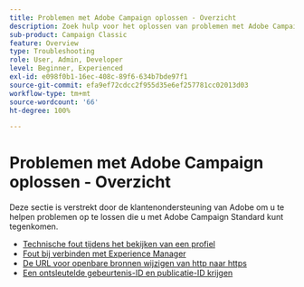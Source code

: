 ```yaml
---
title: Problemen met Adobe Campaign oplossen - Overzicht
description: Zoek hulp voor het oplossen van problemen met Adobe Campaign.
sub-product: Campaign Classic
feature: Overview
type: Troubleshooting
role: User, Admin, Developer
level: Beginner, Experienced
exl-id: e098f0b1-16ec-408c-89f6-634b7bde97f1
source-git-commit: efa9ef72cdcc2f955d35e6ef257781cc02013d03
workflow-type: tm+mt
source-wordcount: '66'
ht-degree: 100%

---
```


# Problemen met Adobe Campaign oplossen - Overzicht

Deze sectie is verstrekt door de klantenondersteuning van Adobe om u te helpen problemen op te lossen die u met Adobe Campaign Standard kunt tegenkomen.

* [Technische fout tijdens het bekijken van een profiel](/help/troubleshoot/technical-error-while-viewing-profile.md)
* [Fout bij verbinden met Experience Manager](/help/troubleshoot/error-aem-connection.md)
* [De URL voor openbare bronnen wijzigen van http naar https](/help/troubleshoot/change-public-resource-url.md)
* [Een ontsleutelde gebeurtenis-ID en publicatie-ID krijgen](/help/troubleshoot/decrypted-eventid-and-deliveryid.md)

